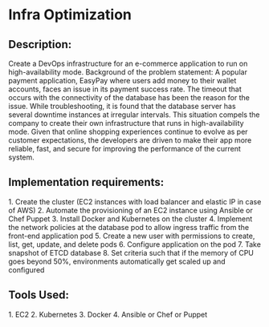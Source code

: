 <h1>Infra Optimization</h1>
<h2> Description: </h2>

Create a DevOps infrastructure for an e-commerce application to run on high-availability mode.
Background of the problem statement:
A popular payment application, EasyPay where users add money to their wallet accounts, faces an issue in its payment success rate. The timeout that occurs with
the connectivity of the database has been the reason for the issue.
While troubleshooting, it is found that the database server has several downtime instances at irregular intervals. This situation compels the company to create their own infrastructure that runs in high-availability mode.
Given that online shopping experiences continue to evolve as per customer expectations, the developers are driven to make their app more reliable, fast, and secure for improving the performance of the current system.

<h2> Implementation requirements: </h2>
    1. Create the cluster (EC2 instances with load balancer and elastic IP in case of AWS) 
    2. Automate the provisioning of an EC2 instance using Ansible or Chef Puppet 
    3. Install Docker and Kubernetes on the cluster 
    4. Implement the network policies at the database pod to allow ingress traffic from the front-end application pod 
    5. Create a new user with permissions to create, list, get, update, and delete pods 
    6. Configure application on the pod 
    7. Take snapshot of ETCD database 
    8. Set criteria such that if the memory of CPU goes beyond 50%, environments automatically get scaled up and configured 
    
<h2> Tools Used: </h2>
    1. EC2 
    2. Kubernetes 
    3. Docker 
    4. Ansible or Chef or Puppet
